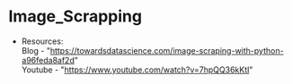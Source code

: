 # Image_Scrapping
* Resources:</br>
Blog - "https://towardsdatascience.com/image-scraping-with-python-a96feda8af2d" </br>
Youtube - "https://www.youtube.com/watch?v=7hpQQ36kKtI"

